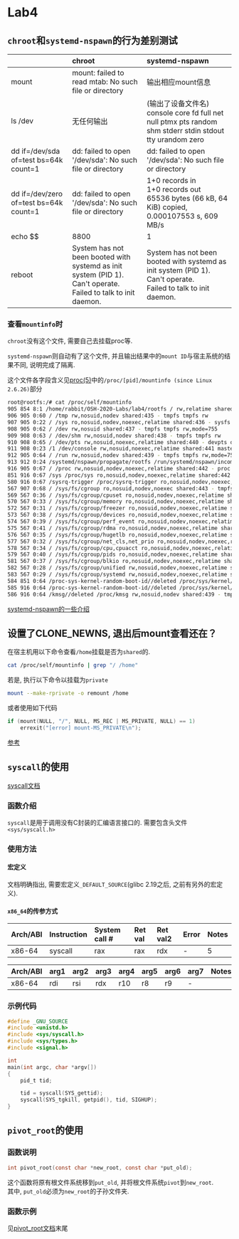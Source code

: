# Lab4

## `chroot`和`systemd-nspawn`的行为差别测试

||chroot|systemd-nspawn|
|:-|:-|:-|
|mount|mount: failed to read mtab: No such file or directory|输出相应mount信息|
|ls /dev|无任何输出|(输出了设备文件名)<br>console  core  fd  full  net  null  ptmx  pts  random  shm  stderr  stdin  stdout  tty  urandom  zero|
|dd if=/dev/sda of=test bs=64k count=1|dd: failed to open '/dev/sda': No such file or directory|dd: failed to open '/dev/sda': No such file or directory|
|dd if=/dev/zero of=test bs=64k count=1|dd: failed to open '/dev/sda': No such file or directory|1+0 records in<br>1+0 records out<br>65536 bytes (66 kB, 64 KiB) copied, 0.000107553 s, 609 MB/s|
|echo $$|8800|1|
|reboot|System has not been booted with systemd as init system (PID 1). Can't operate. <br>Failed to talk to init daemon.|System has not been booted with systemd as init system (PID 1). Can't operate.<br>Failed to talk to init daemon.|

### 查看`mountinfo`时

`chroot`没有这个文件, 需要自己去挂载proc等.

`systemd-nspawn`则自动有了这个文件, 并且输出结果中的`mount ID`与宿主系统的结果不同, 说明完成了隔离.

这个文件各字段含义见[proc(5)](http://man7.org/linux/man-pages/man5/proc.5.html)中的`/proc/[pid]/mountinfo (since Linux 2.6.26)`部分

```bash
root@rootfs:/# cat /proc/self/mountinfo
905 854 8:1 /home/rabbit/OSH-2020-Labs/lab4/rootfs / rw,relatime shared:434 master:1 - ext4 /dev/sda1 rw,errors=remount-ro
906 905 0:60 / /tmp rw,nosuid,nodev shared:435 - tmpfs tmpfs rw
907 905 0:22 / /sys ro,nosuid,nodev,noexec,relatime shared:436 - sysfs sysfs rw
908 905 0:62 / /dev rw,nosuid shared:437 - tmpfs tmpfs rw,mode=755
909 908 0:63 / /dev/shm rw,nosuid,nodev shared:438 - tmpfs tmpfs rw
910 908 0:65 / /dev/pts rw,nosuid,noexec,relatime shared:440 - devpts devpts rw,gid=5,mode=620,ptmxmode=666
911 908 0:23 /1 /dev/console rw,nosuid,noexec,relatime shared:441 master:3 - devpts devpts rw,gid=5,mode=620,ptmxmode=000
912 905 0:64 / /run rw,nosuid,nodev shared:439 - tmpfs tmpfs rw,mode=755
913 912 0:24 /systemd/nspawn/propagate/rootfs /run/systemd/nspawn/incoming ro,relatime master:5 - tmpfs tmpfs rw,size=802664k,mode=755
916 905 0:67 / /proc rw,nosuid,nodev,noexec,relatime shared:442 - proc proc rw
851 916 0:67 /sys /proc/sys ro,nosuid,nodev,noexec,relatime shared:442 - proc proc rw
580 916 0:67 /sysrq-trigger /proc/sysrq-trigger ro,nosuid,nodev,noexec,relatime shared:442 - proc proc rw
567 907 0:68 / /sys/fs/cgroup ro,nosuid,nodev,noexec shared:443 - tmpfs tmpfs ro,mode=755
569 567 0:36 / /sys/fs/cgroup/cpuset ro,nosuid,nodev,noexec,relatime shared:444 - cgroup cgroup rw,cpuset
570 567 0:33 / /sys/fs/cgroup/memory ro,nosuid,nodev,noexec,relatime shared:445 - cgroup cgroup rw,memory
572 567 0:31 / /sys/fs/cgroup/freezer ro,nosuid,nodev,noexec,relatime shared:446 - cgroup cgroup rw,freezer
573 567 0:38 / /sys/fs/cgroup/devices ro,nosuid,nodev,noexec,relatime shared:447 - cgroup cgroup rw,devices
574 567 0:39 / /sys/fs/cgroup/perf_event ro,nosuid,nodev,noexec,relatime shared:448 - cgroup cgroup rw,perf_event
575 567 0:41 / /sys/fs/cgroup/rdma ro,nosuid,nodev,noexec,relatime shared:449 - cgroup cgroup rw,rdma
576 567 0:35 / /sys/fs/cgroup/hugetlb ro,nosuid,nodev,noexec,relatime shared:450 - cgroup cgroup rw,hugetlb
577 567 0:32 / /sys/fs/cgroup/net_cls,net_prio ro,nosuid,nodev,noexec,relatime shared:451 - cgroup cgroup rw,net_cls,net_prio
578 567 0:34 / /sys/fs/cgroup/cpu,cpuacct ro,nosuid,nodev,noexec,relatime shared:452 - cgroup cgroup rw,cpu,cpuacct
579 567 0:40 / /sys/fs/cgroup/pids ro,nosuid,nodev,noexec,relatime shared:453 - cgroup cgroup rw,pids
581 567 0:37 / /sys/fs/cgroup/blkio ro,nosuid,nodev,noexec,relatime shared:454 - cgroup cgroup rw,blkio
582 567 0:28 / /sys/fs/cgroup/unified rw,nosuid,nodev,noexec,relatime shared:455 - cgroup2 cgroup rw,nsdelegate
583 567 0:29 / /sys/fs/cgroup/systemd rw,nosuid,nodev,noexec,relatime shared:456 - cgroup cgroup rw,xattr,name=systemd
584 851 0:64 /proc-sys-kernel-random-boot-id//deleted /proc/sys/kernel/random/boot_id ro,nosuid,nodev shared:439 - tmpfs tmpfs rw,mode=755
585 916 0:64 /proc-sys-kernel-random-boot-id//deleted /proc/sys/kernel/random/boot_id rw,nosuid,nodev shared:439 - tmpfs tmpfs rw,mode=755
586 916 0:64 /kmsg//deleted /proc/kmsg rw,nosuid,nodev shared:439 - tmpfs tmpfs rw,mode=755
```

[systemd-nspawn的一些介绍](https://linux.cn/article-4678-1.html)

## 设置了CLONE_NEWNS, 退出后mount查看还在？

在宿主机用以下命令查看`/home`挂载是否为`shared`的.
```bash
cat /proc/self/mountinfo | grep "/ /home"
```

若是, 执行以下命令以挂载为`private`
```bash
mount --make-rprivate -o remount /home
```

或者使用如下代码
```c
if (mount(NULL, "/", NULL, MS_REC | MS_PRIVATE, NULL) == 1)
    errexit("[error] mount-MS_PRIVATE\n");
```

[参考](https://bugzilla.redhat.com/show_bug.cgi?id=830427)

## `syscall`的使用

[syscall文档](http://man7.org/linux/man-pages/man2/syscall.2.html)

### 函数介绍

`syscall`是用于调用没有C封装的汇编语言接口的. 需要包含头文件`<sys/syscall.h>`

### 使用方法

#### 宏定义

文档明确指出, 需要宏定义`_DEFAULT_SOURCE`(glibc 2.19之后, 之前有另外的宏定义).

#### `x86_64`的传参方式

|Arch/ABI|Instruction|System call #|Ret val|Ret val2|Error|Notes|
|:-|:-|:-|:-|:-|:-|:-|
|x86-64|syscall|rax|rax|rdx|-|5

|Arch/ABI|arg1|arg2|arg3|arg4|arg5|arg6|arg7|Notes|
|:-|:-|:-|:-|:-|:-|:-|:-|:-|
|x86-64|rdi|rsi|rdx|r10|r8|r9|-|

### 示例代码

```c
#define _GNU_SOURCE
#include <unistd.h>
#include <sys/syscall.h>
#include <sys/types.h>
#include <signal.h>

int
main(int argc, char *argv[])
{
    pid_t tid;

    tid = syscall(SYS_gettid);
    syscall(SYS_tgkill, getpid(), tid, SIGHUP);
}
```

## `pivot_root`的使用

### 函数说明

```c
int pivot_root(const char *new_root, const char *put_old);
```

这个函数将原有根文件系统移到`put_old`, 并将根文件系统`pivot`到`new_root`.  
其中, `put_old`必须为`new_root`的子孙文件夹.

### 函数示例

见[pivot_root文档](http://man7.org/linux/man-pages/man2/pivot_root.2.html)末尾
